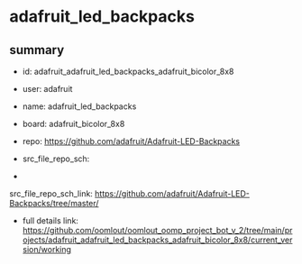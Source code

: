 # adafruit_led_backpacks
 
## summary 
* id: adafruit_adafruit_led_backpacks_adafruit_bicolor_8x8
* user: adafruit
* name: adafruit_led_backpacks
* board: adafruit_bicolor_8x8
* repo: https://github.com/adafruit/Adafruit-LED-Backpacks



* src_file_repo_sch: 
*
 src_file_repo_sch_link: https://github.com/adafruit/Adafruit-LED-Backpacks/tree/master/
* full details link: https://github.com/oomlout/oomlout_oomp_project_bot_v_2/tree/main/projects/adafruit_adafruit_led_backpacks_adafruit_bicolor_8x8/current_version/working  






